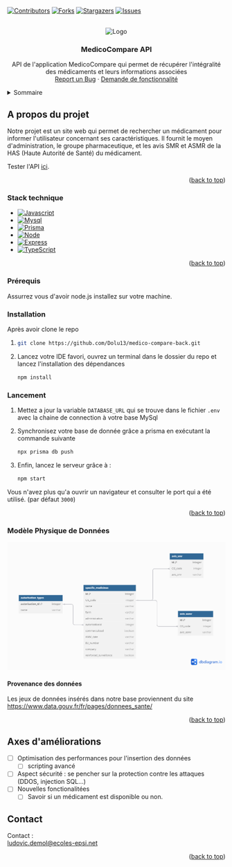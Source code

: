
[![Contributors][contributors-shield]][contributors-url]
[![Forks][forks-shield]][forks-url]
[![Stargazers][stars-shield]][stars-url]
[![Issues][issues-shield]][issues-url]




<!-- PROJECT LOGO -->
<br />
<div align="center">
  <a>
    <img src="ressources/creditsBG.png" alt="Logo" width="80" height="80">
  </a>

<h3 align="center">MedicoCompare API</h3>

  <p align="center">
        API de l'application MedicoCompare qui permet de récupérer l'intégralité des médicaments et leurs informations associées
    <br />
    <a href="https://github.com/Dolu13/medico-compare-back/issues/new">Report un Bug</a>
    ·
    <a href="https://github.com/Dolu13/medico-compare-back/issues/new">Demande de fonctionnalité</a>
  </p>
</div>



<!-- TABLE OF CONTENTS -->
<details>
  <summary>Sommaire</summary>
  <ol>
    <li>
      <a href="#about-the-project">A propos du projet</a>
      <ul>
        <li><a href="#built-with">Stack technique</a></li>
      </ul>
    </li>
    <li>
      <a href="#getting-started">Allons-y</a>
      <ul>
        <li><a href="#prerequisites">Prérequis</a></li>
        <li><a href="#installation">Installation</a></li>
        <li><a href="#lancement">Lancement</a></li>

      </ul>
    </li>
    <li><a href="#usage">Diagrammes de séquence</a></li>
    <li><a href="#roadmap">Difficultés techniques</a></li>
    <li><a href="#contributing">Axes d'améliorations</a></li>
    <li><a href="#acknowledgments">Remerciements et Crédits</a></li>
  </ol>
</details>



<!-- ABOUT THE PROJECT -->
## A propos du projet

Notre projet est un site web qui permet de rechercher un médicament pour informer l'utilisateur concernant ses caractéristiques. Il fournit le moyen d'administration, le groupe pharmaceutique, et les avis SMR et ASMR de la HAS (Haute Autorité de Santé) du médicament.

Tester l'API [ici](https://medico-compare-back.vercel.app/swagger/).

<p align="right">(<a href="#readme-top">back to top</a>)</p>



### Stack technique



* [![Javascript][javascript]][javascript-url]
* [![Mysql][mysql]][mysql-url]
* [![Prisma][prisma]][prisma-url]
* [![Node][node.js]][node-url]
* [![Express][express]][express-url]
* [![TypeScript][typescript]][typescript-url]



<p align="right">(<a href="#readme-top">back to top</a>)</p>



<!-- GETTING STARTED -->

### Prérequis


Assurrez vous d'avoir node.js installez sur votre machine.

### Installation

Après avoir clone le repo

1. 
   ```sh
   git clone https://github.com/Dolu13/medico-compare-back.git
   ```
2. Lancez votre IDE favori, ouvrez un terminal dans le dossier du repo et lancez l'installation des dépendances
   ```sh
   npm install
   ```

### Lancement

1. Mettez a jour la variable `DATABASE_URL` qui se trouve dans le fichier `.env` avec la chaine de connection à votre base MySql

2. Synchronisez votre base de donnée grâce a prisma en exécutant la commande suivante
   ```sh
   npx prisma db push
   ```
3. Enfin, lancez le serveur grâce à :
   ```sh
   npm start
   ```
Vous n'avez plus qu'a ouvrir un navigateur et consulter le port qui a été utilisé. (par défaut `3000`)

<p align="right">(<a href="#readme-top">back to top</a>)</p>


### Modèle Physique de Données

<img src="public/img/MPD.png" alt="Logo" width="auto" height="auto">

#### Provenance des données

Les jeux de données insérés dans notre base proviennent du site https://www.data.gouv.fr/fr/pages/donnees_sante/


<p align="right">(<a href="#readme-top">back to top</a>)</p>

<!-- CONTRIBUTING -->

## Axes d'améliorations


- [ ] Optimisation des performances pour l'insertion des données
  - [ ] scripting avancé
- [ ] Aspect sécurité : se pencher sur la protection contre les attaques (DDOS, injection SQL...)
- [ ] Nouvelles fonctionalitées
    - [ ] Savoir si un médicament est disponible ou non.

<!-- CONTACT -->
## Contact

Contact :<br>
ludovic.demol@ecoles-epsi.net<br>


<p align="right">(<a href="#readme-top">back to top</a>)</p>




<!-- MARKDOWN LINKS & IMAGES -->
<!-- https://www.markdownguide.org/basic-syntax/#reference-style-links -->
[contributors-shield]: https://img.shields.io/github/contributors/othneildrew/Best-README-Template.svg?style=for-the-badge
[contributors-url]: https://github.com/Dolu13/medico-compare-back/graphs/contributors
[forks-shield]: https://img.shields.io/github/forks/othneildrew/Best-README-Template.svg?style=for-the-badge
[forks-url]: https://github.com/Dolu13/medico-compare-back/network/members
[stars-shield]: https://img.shields.io/github/stars/othneildrew/Best-README-Template.svg?style=for-the-badge
[stars-url]: https://github.com/Dolu13/medico-compare-back/stargazers
[issues-shield]: https://img.shields.io/github/issues/othneildrew/Best-README-Template.svg?style=for-the-badge
[issues-url]: https://github.com/Dolu13/medico-compare-back/issues



[node.js]: https://img.shields.io/badge/Node.js-43853D?style=for-the-badge&logo=node.js&logoColor=white
[javascript]: https://img.shields.io/badge/JavaScript-323330?style=for-the-badge&logo=javascript&logoColor=F7DF1E
[typescript]: https://img.shields.io/badge/TypeScript-007ACC?style=for-the-badge&logo=typescript&logoColor=white
[express]: https://img.shields.io/badge/Express%20js-000000?style=for-the-badge&logo=express&logoColor=white
[prisma]: https://img.shields.io/badge/Prisma-3982CE?style=for-the-badge&logo=Prisma&logoColor=white
[mysql]: https://shields.io/badge/MySQL-lightgrey?logo=mysql&style=plastic&logoColor=white&labelColor=blue


[node-url]: https://nodejs.org/en
[javascript-url]: https://developer.mozilla.org/fr/docs/Web/JavaScript
[typescript-url]: https://www.typescriptlang.org
[express-url]: https://expressjs.com/
[prisma-url]: https://www.prisma.io/
[mysql-url]: https://www.mysql.com/fr/
